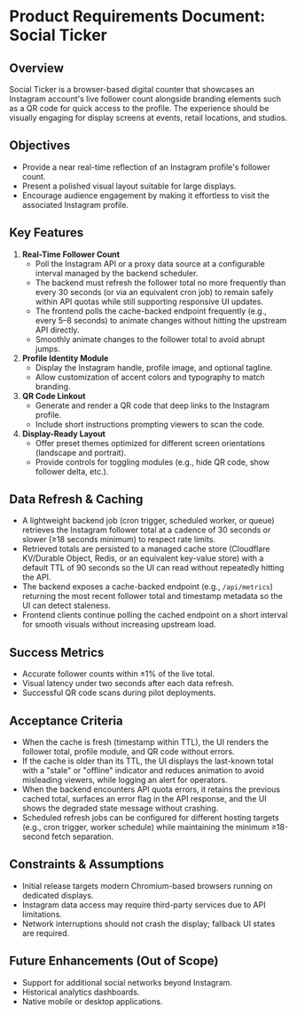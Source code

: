 # Product Requirements Document: Social Ticker

## Overview
Social Ticker is a browser-based digital counter that showcases an Instagram account's live follower count alongside branding elements such as a QR code for quick access to the profile. The experience should be visually engaging for display screens at events, retail locations, and studios.

## Objectives
- Provide a near real-time reflection of an Instagram profile's follower count.
- Present a polished visual layout suitable for large displays.
- Encourage audience engagement by making it effortless to visit the associated Instagram profile.

## Key Features
1. **Real-Time Follower Count**
   - Poll the Instagram API or a proxy data source at a configurable interval managed by the backend scheduler.
   - The backend must refresh the follower total no more frequently than every 30 seconds (or via an equivalent cron job) to remain safely within API quotas while still supporting responsive UI updates.
   - The frontend polls the cache-backed endpoint frequently (e.g., every 5–8 seconds) to animate changes without hitting the upstream API directly.
   - Smoothly animate changes to the follower total to avoid abrupt jumps.
2. **Profile Identity Module**
   - Display the Instagram handle, profile image, and optional tagline.
   - Allow customization of accent colors and typography to match branding.
3. **QR Code Linkout**
   - Generate and render a QR code that deep links to the Instagram profile.
   - Include short instructions prompting viewers to scan the code.
4. **Display-Ready Layout**
   - Offer preset themes optimized for different screen orientations (landscape and portrait).
   - Provide controls for toggling modules (e.g., hide QR code, show follower delta, etc.).

## Data Refresh & Caching
- A lightweight backend job (cron trigger, scheduled worker, or queue) retrieves the Instagram follower total at a cadence of 30 seconds or slower (≥18 seconds minimum) to respect rate limits.
- Retrieved totals are persisted to a managed cache store (Cloudflare KV/Durable Object, Redis, or an equivalent key-value store) with a default TTL of 90 seconds so the UI can read without repeatedly hitting the API.
- The backend exposes a cache-backed endpoint (e.g., `/api/metrics`) returning the most recent follower total and timestamp metadata so the UI can detect staleness.
- Frontend clients continue polling the cached endpoint on a short interval for smooth visuals without increasing upstream load.

## Success Metrics
- Accurate follower counts within ±1% of the live total.
- Visual latency under two seconds after each data refresh.
- Successful QR code scans during pilot deployments.

## Acceptance Criteria
- When the cache is fresh (timestamp within TTL), the UI renders the follower total, profile module, and QR code without errors.
- If the cache is older than its TTL, the UI displays the last-known total with a "stale" or "offline" indicator and reduces animation to avoid misleading viewers, while logging an alert for operators.
- When the backend encounters API quota errors, it retains the previous cached total, surfaces an error flag in the API response, and the UI shows the degraded state message without crashing.
- Scheduled refresh jobs can be configured for different hosting targets (e.g., cron trigger, worker schedule) while maintaining the minimum ≥18-second fetch separation.

## Constraints & Assumptions
- Initial release targets modern Chromium-based browsers running on dedicated displays.
- Instagram data access may require third-party services due to API limitations.
- Network interruptions should not crash the display; fallback UI states are required.

## Future Enhancements (Out of Scope)
- Support for additional social networks beyond Instagram.
- Historical analytics dashboards.
- Native mobile or desktop applications.

